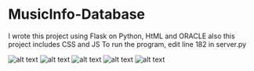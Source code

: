 # MusicInfo-Database

I wrote this project using Flask on Python, HtML and ORACLE also this project includes CSS and JS
To run the program, edit line 182 in server.py



![alt text](https://i.ibb.co/ZBLDStd/1.png)
![alt text](https://i.ibb.co/Mcv8dpS/2.png)
![alt text](https://i.ibb.co/Cz6h2sj/3.png)
![alt text](https://i.ibb.co/xH8tsLk/4.png)
![alt text](https://i.ibb.co/qDxw0xT/5.png)
